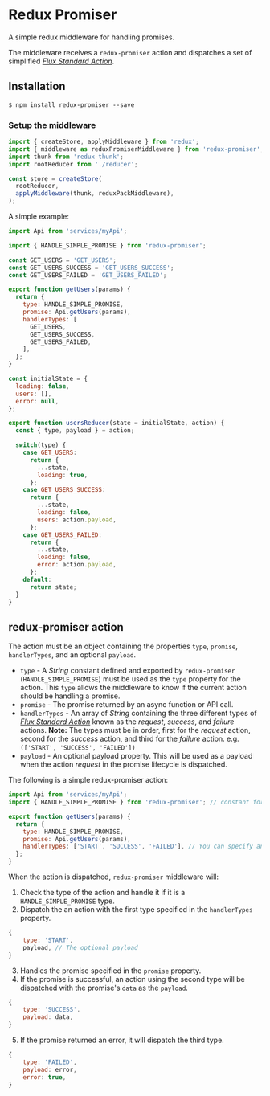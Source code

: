 # Redux Promiser

A simple redux middleware for handling promises.

The middleware receives a `redux-promiser` action and dispatches a set of simplified [*Flux Standard Action*](https://github.com/acdlite/flux-standard-action).

## Installation
```
$ npm install redux-promiser --save
```
### Setup the middleware
```js
import { createStore, applyMiddleware } from 'redux';
import { middleware as reduxPromiserMiddleware } from 'redux-promiser';
import thunk from 'redux-thunk';
import rootReducer from './reducer';

const store = createStore(
  rootReducer,
  applyMiddleware(thunk, reduxPackMiddleware),
);
```
A simple example:
```js
import Api from 'services/myApi';

import { HANDLE_SIMPLE_PROMISE } from 'redux-promiser';

const GET_USERS = 'GET_USERS';
const GET_USERS_SUCCESS = 'GET_USERS_SUCCESS';
const GET_USERS_FAILED = 'GET_USERS_FAILED';

export function getUsers(params) {
  return {
    type: HANDLE_SIMPLE_PROMISE,
    promise: Api.getUsers(params),
    handlerTypes: [
      GET_USERS,
      GET_USERS_SUCCESS,
      GET_USERS_FAILED,
    ],
  };
}

const initialState = {
  loading: false,
  users: [],
  error: null,
};

export function usersReducer(state = initialState, action) {
  const { type, payload } = action;

  switch(type) {
    case GET_USERS:
      return {
        ...state,
        loading: true,
      };
    case GET_USERS_SUCCESS:
      return {
        ...state,
        loading: false,
        users: action.payload,
      };
    case GET_USERS_FAILED:
      return {
        ...state,
        loading: false,
        error: action.payload,
      };
    default:
      return state;
  }
}
```

## redux-promiser action

The action must be an object containing the properties `type`, `promise`, `handlerTypes`, and an optional `payload`.

* `type` - A *String* constant defined and exported by `redux-promiser` (`HANDLE_SIMPLE_PROMISE`) must be used as the `type` property for the action. This `type` allows the middleware to know if the current action should be handling a promise.
* `promise` - The promise returned by an async function or API call.
* `handlerTypes` - An array of *String* containing the three different types of [*Flux Standard Action*](https://github.com/acdlite/flux-standard-action) known as the *request*, *success*, and *failure* actions.
**Note:** The types must be in order, first for the *request* action, second for the *success* action, and third for the *failure* action. e.g.`(['START', 'SUCCESS', 'FAILED'])`
* `payload` - An optional payload property. This will be used as a payload when the action *request* in the promise lifecycle is dispatched.

The following is a simple redux-promiser action:

```js
import Api from 'services/myApi';
import { HANDLE_SIMPLE_PROMISE } from 'redux-promiser'; // constant for '@redux-promiser/HANDLE_SIMPLE_PROMISE'

export function getUsers(params) {
  return {
    type: HANDLE_SIMPLE_PROMISE,
	promise: Api.getUsers(params),
	handlerTypes: ['START', 'SUCCESS', 'FAILED'], // You can specify any type you want.
  };
}
```

When the action is dispatched, `redux-promiser` middleware will:
1. Check the type of the action and handle it if it is a `HANDLE_SIMPLE_PROMISE` type.
2. Dispatch the an action with the first type specified in the `handlerTypes` property.
```js
{
	type: 'START',
	payload, // The optional payload
}
```
3. Handles the promise specified in the `promise` property.
4. If the promise is successful, an action using the second type will be dispatched with the promise's `data` as the `payload`.
```js
{
	type: 'SUCCESS'.
	payload: data,
}
```
5. If the promise returned an error, it will dispatch the third type.
```js
{
	type: 'FAILED',
	payload: error,
	error: true,
}
```
